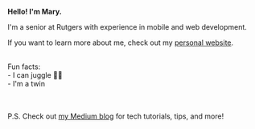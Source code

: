 **Hello! I'm Mary.**

I'm a senior at Rutgers with experience in mobile and web development.<br>
   
If you want to learn more about me, check out my [personal website](https://marypaskhaver.github.io/).

<br>
Fun facts:<br> 
- I can juggle 🤹‍♀️<br> 
- I'm a twin<br><br><br>

P.S. Check out [my Medium blog](https://medium.com/@mary.paskhaver) for tech tutorials, tips, and more!
